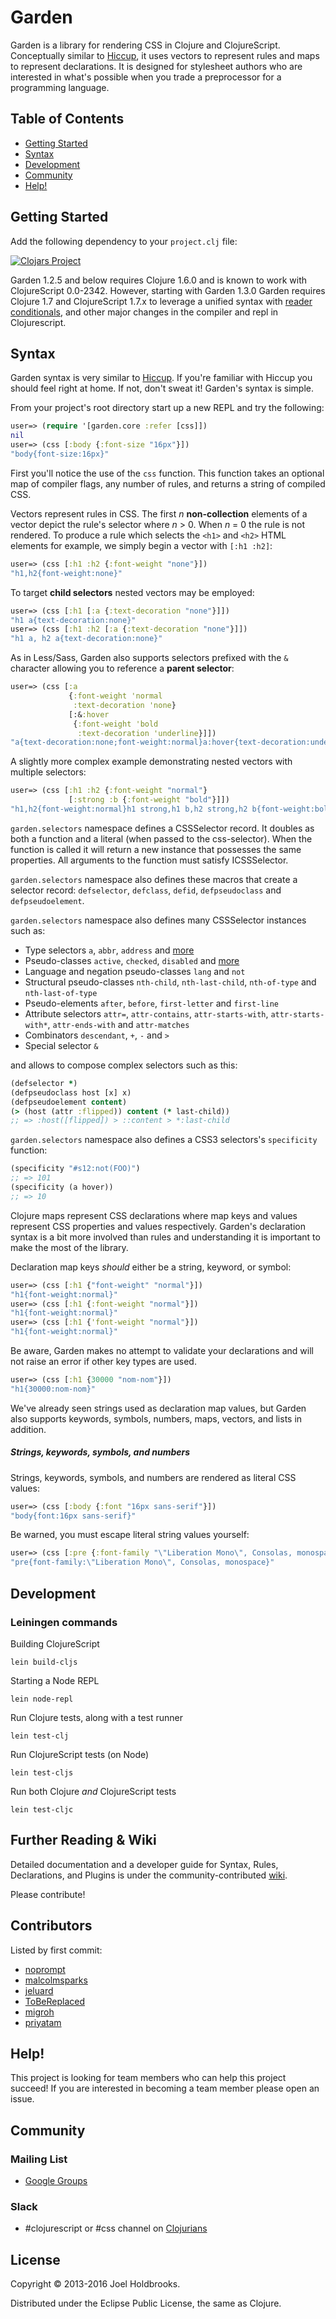# Garden

Garden is a library for rendering CSS in Clojure and ClojureScript.
Conceptually similar to [Hiccup](https://github.com/weavejester/hiccup), it uses
vectors to represent rules and maps to represent declarations. It is designed
for stylesheet authors who are interested in what's possible when you trade a
preprocessor for a programming language.

## Table of Contents

* [Getting Started](#getting-started)
* [Syntax](#syntax)
* [Development](#development)
* [Community](#community)
* [Help!](#help)


## Getting Started

Add the following dependency to your `project.clj` file:

[![Clojars Project](http://clojars.org/garden/latest-version.svg)](http://clojars.org/garden)

Garden 1.2.5 and below requires Clojure 1.6.0 and is known to work with
ClojureScript 0.0-2342. However, starting with Garden 1.3.0 Garden requires
Clojure 1.7 and ClojureScript 1.7.x to leverage a unified syntax with
[reader conditionals](http://dev.clojure.org/display/design/Reader+Conditionals),
and other major changes in the compiler and repl in Clojurescript.

## Syntax

Garden syntax is very similar to
[Hiccup](https://github.com/weavejester/hiccup). If you're familiar with Hiccup
you should feel right at home. If not, don't sweat it! Garden's syntax is
simple.

From your project's root directory start up a new REPL and try the following:

```clojure
user=> (require '[garden.core :refer [css]])
nil
user=> (css [:body {:font-size "16px"}])
"body{font-size:16px}"
```

First you'll notice the use of the `css` function. This function takes an
optional map of compiler flags, any number of rules, and returns a string of
compiled CSS.

Vectors represent rules in CSS. The first _n_ **non-collection** elements of a
vector depict the rule's selector where _n_ > 0. When _n_ = 0 the rule is not
rendered. To produce a rule which selects the `<h1>` and `<h2>` HTML elements
for example, we simply begin a vector with `[:h1 :h2]`:

```clojure
user=> (css [:h1 :h2 {:font-weight "none"}])
"h1,h2{font-weight:none}"
```

To target **child selectors** nested vectors may be employed:

```clojure
user=> (css [:h1 [:a {:text-decoration "none"}]])
"h1 a{text-decoration:none}"
user=> (css [:h1 :h2 [:a {:text-decoration "none"}]])
"h1 a, h2 a{text-decoration:none}"
```

As in Less/Sass, Garden also supports selectors prefixed with the `&`
character allowing you to reference a **parent selector**:

```clojure
user=> (css [:a
             {:font-weight 'normal
              :text-decoration 'none}
             [:&:hover
              {:font-weight 'bold
               :text-decoration 'underline}]])
"a{text-decoration:none;font-weight:normal}a:hover{text-decoration:underline;font-weight:bold}"
```

A slightly more complex example demonstrating nested vectors with multiple
selectors:

```clojure
user=> (css [:h1 :h2 {:font-weight "normal"}
             [:strong :b {:font-weight "bold"}]])
"h1,h2{font-weight:normal}h1 strong,h1 b,h2 strong,h2 b{font-weight:bold}"
```

`garden.selectors` namespace defines a CSSSelector record. It doubles as both a
function and a literal (when passed to the css-selector). When the function is
called it will return a new instance that possesses the same properties. All
arguments to the function must satisfy ICSSSelector.

`garden.selectors` namespace also defines these macros that create a selector
record: `defselector`, `defclass`, `defid`, `defpseudoclass` and
`defpseudoelement`.

`garden.selectors` namespace also defines many CSSSelector instances such as:

* Type selectors `a`, `abbr`, `address` and [more](src/garden/selectors.cljc)
* Pseudo-classes `active`, `checked`, `disabled` and
  [more](src/garden/selectors.cljc)
* Language and negation pseudo-classes `lang` and `not`
* Structural pseudo-classes `nth-child`, `nth-last-child`, `nth-of-type` and
  `nth-last-of-type`
* Pseudo-elements `after`, `before`, `first-letter` and `first-line`
* Attribute selectors `attr=`, `attr-contains`, `attr-starts-with`,
  `attr-starts-with*`, `attr-ends-with` and `attr-matches`
* Combinators `descendant`, `+`, `-` and `>`
* Special selector `&`

and allows to compose complex selectors such as this:

```clojure
(defselector *)
(defpseudoclass host [x] x)
(defpseudoelement content)
(> (host (attr :flipped)) content (* last-child))
;; => :host([flipped]) > ::content > *:last-child
```

`garden.selectors` namespace also defines a CSS3 selectors's `specificity`
function:

```clojure
(specificity "#s12:not(FOO)")
;; => 101
(specificity (a hover))
;; => 10
```

Clojure maps represent CSS declarations where map keys and values represent CSS
properties and values respectively. Garden's declaration syntax is a bit more
involved than rules and understanding it is important to make the most of the
library.

Declaration map keys _should_ either be a string, keyword, or symbol:

```clojure
user=> (css [:h1 {"font-weight" "normal"}])
"h1{font-weight:normal}"
user=> (css [:h1 {:font-weight "normal"}])
"h1{font-weight:normal}"
user=> (css [:h1 {'font-weight "normal"}])
"h1{font-weight:normal}"
```

Be aware, Garden makes no attempt to validate your declarations and
will not raise an error if other key types are used.

```clojure
user=> (css [:h1 {30000 "nom-nom"}])
"h1{30000:nom-nom}"
```

We've already seen strings used as declaration map values, but Garden also
supports keywords, symbols, numbers, maps, vectors, and lists in addition.

##### Strings, keywords, symbols, and numbers

Strings, keywords, symbols, and numbers are rendered as literal CSS values:

```clojure
user=> (css [:body {:font "16px sans-serif"}])
"body{font:16px sans-serif}"
```

Be warned, you must escape literal string values yourself:

```clojure
user=> (css [:pre {:font-family "\"Liberation Mono\", Consolas, monospace"}])
"pre{font-family:\"Liberation Mono\", Consolas, monospace}"
```

## Development

### Leiningen commands

Building ClojureScript

```
lein build-cljs
```

Starting a Node REPL

```
lein node-repl
```

Run Clojure tests, along with a test runner

```
lein test-clj
```

Run ClojureScript tests (on Node)

```
lein test-cljs
```

Run both Clojure _and_ ClojureScript tests

```
lein test-cljc
```


## Further Reading & Wiki

Detailed documentation and a developer guide for Syntax, Rules, Declarations,
and Plugins is under the community-contributed
[wiki](https://github.com/noprompt/garden/wiki).

Please contribute!


## Contributors

Listed by first commit:

* [noprompt](https://github.com/noprompt)
* [malcolmsparks](https://github.com/malcolmsparks)
* [jeluard](https://github.com/jeluard)
* [ToBeReplaced](https://github.com/ToBeReplaced)
* [migroh](https://github.com/migroh)
* [priyatam](https://github.com/priyatam)

## Help!

This project is looking for team members who can help this project succeed!
If you are interested in becoming a team member please open an issue.


## Community

### Mailing List

* [Google Groups](https://groups.google.com/forum/#!forum/garden-clojure)

### Slack

* #clojurescript or #css channel on [Clojurians](https://clojurians.slack.com)

## License

Copyright © 2013-2016 Joel Holdbrooks.

Distributed under the Eclipse Public License, the same as Clojure.
